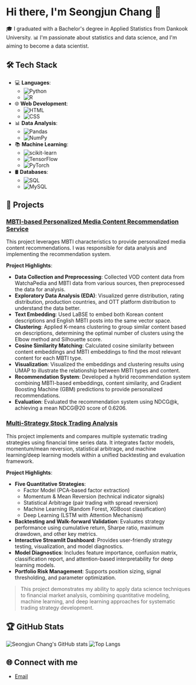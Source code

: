 # Hi there, I'm Seongjun Chang 👋

🎓 I graduated with a Bachelor's degree in Applied Statistics from Dankook University.
📊 I'm passionate about statistics and data science, and I'm aiming to become a data scientist.

## 🛠️ Tech Stack

- 💻 **Languages**: 
  - ![Python](https://img.shields.io/badge/Python-3776AB?style=flat&logo=python&logoColor=white)
  - ![R](https://img.shields.io/badge/R-276DC3?style=flat&logo=r&logoColor=white)
- 🌐 **Web Development**: 
  - ![HTML](https://img.shields.io/badge/HTML5-E34F26?style=flat&logo=html5&logoColor=white)
  - ![CSS](https://img.shields.io/badge/CSS3-1572B6?style=flat&logo=css3&logoColor=white)
- 📊 **Data Analysis**: 
  - ![Pandas](https://img.shields.io/badge/Pandas-150458?style=flat&logo=pandas&logoColor=white)
  - ![NumPy](https://img.shields.io/badge/NumPy-013243?style=flat&logo=numpy&logoColor=white)
- 📚 **Machine Learning**: 
  - ![scikit-learn](https://img.shields.io/badge/scikit--learn-F7931E?style=flat&logo=scikit-learn&logoColor=white)
  - ![TensorFlow](https://img.shields.io/badge/TensorFlow-FF6F00?style=flat&logo=tensorflow&logoColor=white)
  - ![PyTorch](https://img.shields.io/badge/PyTorch-EE4C2C?style=flat&logo=pytorch&logoColor=white)
- 🛢️ **Databases**: 
  - ![SQL](https://img.shields.io/badge/SQL-336791?style=flat&logo=sql&logoColor=white)
  - ![MySQL](https://img.shields.io/badge/MySQL-4479A1?style=flat&logo=mysql&logoColor=white)

## 💼 Projects

### [MBTI-based Personalized Media Content Recommendation Service](https://github.com/MVTI-MovieAndVideo-Recommender-Platform)
This project leverages MBTI characteristics to provide personalized media content recommendations. I was responsible for data analysis and implementing the recommendation system.

**Project Highlights**:
- **Data Collection and Preprocessing**: Collected VOD content data from WatchaPedia and MBTI data from various sources, then preprocessed the data for analysis.
- **Exploratory Data Analysis (EDA)**: Visualized genre distribution, rating distribution, production countries, and OTT platform distribution to understand the data better.
- **Text Embedding**: Used LaBSE to embed both Korean content descriptions and English MBTI posts into the same vector space.
- **Clustering**: Applied K-means clustering to group similar content based on descriptions, determining the optimal number of clusters using the Elbow method and Silhouette score.
- **Cosine Similarity Matching**: Calculated cosine similarity between content embeddings and MBTI embeddings to find the most relevant content for each MBTI type.
- **Visualization**: Visualized the embeddings and clustering results using UMAP to illustrate the relationship between MBTI types and content.
- **Recommendation System**: Developed a hybrid recommendation system combining MBTI-based embeddings, content similarity, and Gradient Boosting Machine (GBM) predictions to provide personalized recommendations.
- **Evaluation**: Evaluated the recommendation system using NDCG@k, achieving a mean NDCG@20 score of 0.6206.

### [Multi-Strategy Stock Trading Analysis](https://github.com/SEON97UN/multi-strategy_stock_trading_analysis)
This project implements and compares multiple systematic trading strategies using financial time series data. It integrates factor models, momentum/mean reversion, statistical arbitrage, and machine learning/deep learning models within a unified backtesting and evaluation framework.

**Project Highlights**:
- **Five Quantitative Strategies**:
  - Factor Model (PCA-based factor extraction)
  - Momentum & Mean Reversion (technical indicator signals)
  - Statistical Arbitrage (pair trading with spread reversion)
  - Machine Learning (Random Forest, XGBoost classification)
  - Deep Learning (LSTM with Attention Mechanism)
- **Backtesting and Walk-forward Validation**: Evaluates strategy performance using cumulative return, Sharpe ratio, maximum drawdown, and other key metrics.
- **Interactive Streamlit Dashboard**: Provides user-friendly strategy testing, visualization, and model diagnostics.
- **Model Diagnostics**: Includes feature importance, confusion matrix, classification report, and attention-based interpretability for deep learning models.
- **Portfolio Risk Management**: Supports position sizing, signal thresholding, and parameter optimization.

> This project demonstrates my ability to apply data science techniques to financial market analysis, combining quantitative modeling, machine learning, and deep learning approaches for systematic trading strategy development.


## 🏆 GitHub Stats

![Seongjun Chang's GitHub stats](https://github-readme-stats.vercel.app/api?username=SEON97UN&show_icons=true&theme=radical)
![Top Langs](https://github-readme-stats.vercel.app/api/top-langs/?username=SEON97UN&layout=compact&theme=radical)


## 🌐 Connect with me
- [Email](mailto:sjchang.stats@gmail.com)

<!---
SEON97UN/SEON97UN is a ✨ special ✨ repository because its `README.md` (this file) appears on your GitHub profile.
You can click the Preview link to take a look at your changes.
--->
